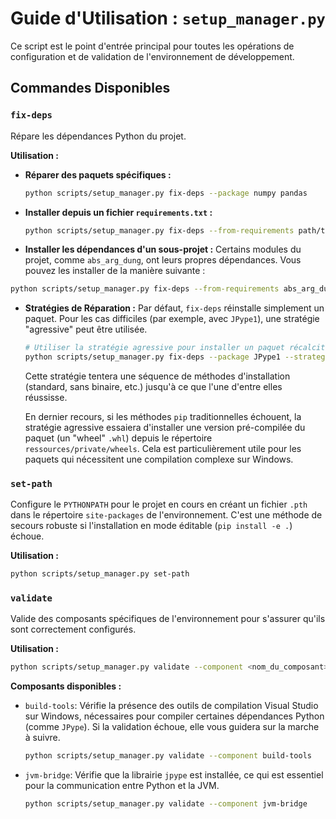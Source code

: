 # Guide d'Utilisation : `setup_manager.py`

Ce script est le point d'entrée principal pour toutes les opérations de configuration et de validation de l'environnement de développement.

## Commandes Disponibles

### `fix-deps`

Répare les dépendances Python du projet.

**Utilisation :**

- **Réparer des paquets spécifiques :**
  ```bash
  python scripts/setup_manager.py fix-deps --package numpy pandas
  ```

- **Installer depuis un fichier `requirements.txt` :**
  ```bash
  python scripts/setup_manager.py fix-deps --from-requirements path/to/requirements.txt
  ```

- **Installer les dépendances d'un sous-projet :**
 Certains modules du projet, comme `abs_arg_dung`, ont leurs propres dépendances. Vous pouvez les installer de la manière suivante :

 ```bash
 python scripts/setup_manager.py fix-deps --from-requirements abs_arg_dung/requirements.txt
 ```
- **Stratégies de Réparation :**
  Par défaut, `fix-deps` réinstalle simplement un paquet. Pour les cas difficiles (par exemple, avec `JPype1`), une stratégie "agressive" peut être utilisée.

  ```bash
  # Utiliser la stratégie agressive pour installer un paquet récalcitrant
  python scripts/setup_manager.py fix-deps --package JPype1 --strategy aggressive
  ```

  Cette stratégie tentera une séquence de méthodes d'installation (standard, sans binaire, etc.) jusqu'à ce que l'une d'entre elles réussisse.

  En dernier recours, si les méthodes `pip` traditionnelles échouent, la stratégie agressive essaiera d'installer une version pré-compilée du paquet (un "wheel" `.whl`) depuis le répertoire `ressources/private/wheels`. Cela est particulièrement utile pour les paquets qui nécessitent une compilation complexe sur Windows.


### `set-path`

Configure le `PYTHONPATH` pour le projet en cours en créant un fichier `.pth` dans le répertoire `site-packages` de l'environnement. C'est une méthode de secours robuste si l'installation en mode éditable (`pip install -e .`) échoue.

**Utilisation :**
```bash
python scripts/setup_manager.py set-path
```

### `validate`

Valide des composants spécifiques de l'environnement pour s'assurer qu'ils sont correctement configurés.

**Utilisation :**
```bash
python scripts/setup_manager.py validate --component <nom_du_composant>
```

**Composants disponibles :**

- `build-tools`:
  Vérifie la présence des outils de compilation Visual Studio sur Windows, nécessaires pour compiler certaines dépendances Python (comme `JPype`). Si la validation échoue, elle vous guidera sur la marche à suivre.

  ```bash
  python scripts/setup_manager.py validate --component build-tools
  ```

- `jvm-bridge`:
  Vérifie que la librairie `jpype` est installée, ce qui est essentiel pour la communication entre Python et la JVM.

  ```bash
  python scripts/setup_manager.py validate --component jvm-bridge
  ```
